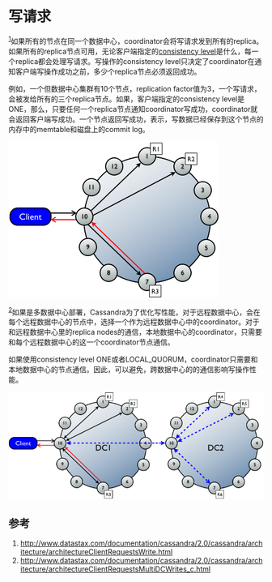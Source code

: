 # 写请求

<sup>[1](#ref_1)</sup>如果所有的节点在同一个数据中心，coordinator会将写请求发到所有的replica。如果所有的replica节点可用，无论客户端指定的[consistency level](../replication/turnable_consistency.html)是什么，每一个replica都会处理写请求。写操作的consistency level只决定了coordinator在通知客户端写操作成功之前，多少个replica节点必须返回成功。

例如，一个但数据中心集群有10个节点，replication factor值为3，一个写请求，会被发给所有的三个replica节点。如果，客户端指定的consistency level是ONE，那么，只要任何一个replica节点通知coordinator写成功，coordinator就会返回客户端写成功。一个节点返回写成功，表示，写数据已经保存到这个节点的内存中的memtable和磁盘上的commit log。

![Figure 1](../assets/write_access.png)

<sup>[2](#ref_2)</sup>如果是多数据中心部署，Cassandra为了优化写性能，对于远程数据中心，会在每个远程数据中心的节点中，选择一个作为远程数据中心中的coordinator。对于和远程数据中心里的replica nodes的通信，本地数据中心的coordinator，只需要和每个远程数据中心的这一个coordinator节点通信。

如果使用consistency level ONE或者LOCAL_QUORUM，coordinator只需要和本地数据中心的节点通信。因此，可以避免，跨数据中心的的通信影响写操作性能。

![Figure 2](../assets/write_access_multidc.png)

## 参考

1. <a name="ref_1"></a>http://www.datastax.com/documentation/cassandra/2.0/cassandra/architecture/architectureClientRequestsWrite.html
2. <a name="ref_2"></a>http://www.datastax.com/documentation/cassandra/2.0/cassandra/architecture/architectureClientRequestsMultiDCWrites_c.html
